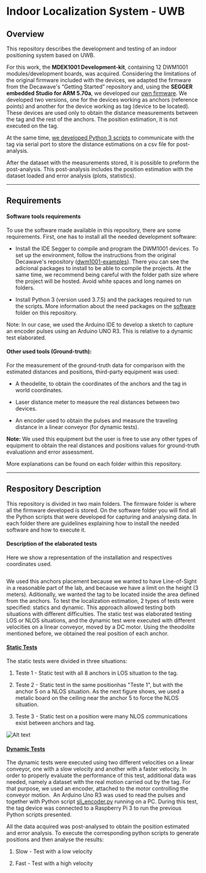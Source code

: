 # Indoor Localization System - UWB

## Overview

This repository describes the development and testing of an indoor positioning system based on UWB.

For this work, the **MDEK1001 Development-kit**, containing 12 DWM1001 modules/development boards, was acquired. Considering the limitations of the original firmware included with the devices, we adapted the firmware from the Decawave's “Getting Started” repository and, using the **SEGGER embedded Studio for ARM 5.70a**, we developed our [own firmware](https://github.com/ipleiria-robotics/indoor_positioning_uwb/tree/main/firmware/). We developed two versions, one for the devices working as anchors (reference points) and another for the device working as tag (device to be located). These devices are used only to obtain the distance measurements between the tag and the rest of the anchors. The position estimation, it is not executed on the tag.

At the same time, [we developed Python 3 scripts](https://github.com/ipleiria-robotics/indoor_positioning_uwb/tree/main/software#-indoor-localization-system---uwb---software-folder) to communicate with the tag via serial port to store the distance estimations on a csv file for post-analysis. 

After the dataset with the measurements stored, it is possible to preform the post-analysis. This post-analysis includes the position estimation with the dataset loaded and error analysis (plots, statistics).

***

## Requirements

#### Software tools requirements

To use the software made available in this repository, there are some requirements. First, one has to install all the needed development software:

- Install the IDE Segger to compile and program the DWM1001 devices. To set up the environment, follow the instructions from the original Decawave's repository ([dwm1001-examples](https://github.com/Decawave/dwm1001-examples)). There you can see the adicional packages to install to be able to compile the projects. At the same time, we recommend being careful with the folder path size where the project will be hosted. Avoid white spaces and long names on folders.

- Install Python 3 (version used 3.7.5) and the packages required to run the scripts. More information about the need packages on the [software](https://github.com/ipleiria-robotics/indoor_positioning_uwb/tree/main/software#-indoor-localization-system---uwb---software-folder) folder on this repository.

Note: In our case, we used the Arduino IDE to develop a sketch to capture an encoder pulses using an Arduino UNO R3. This is relative to a dynamic test elaborated.

#### Other used tools (Ground-truth):

For the measurement of the ground-truth data for comparison with the estimated distances and positions, third-party equipment was used:

- A theodelite, to obtain the coordinates of the anchors and the tag in world coordinates.

- Laser distance meter to measure the real distances between two devices.

- An encoder used to obtain the pulses and measure the traveling distance in a linear conveyor (for dynamic tests).

**Note:** We used this equipment but the user is free to use any other types of equipment to obtain the real distances and positions values for ground-truth evaluationn and error assessment.

More explanations can be found on each folder within this repository.

***

## Respository Description

This repository is divided in two main folders. The firmware folder is where all the firmware developed is stored. On the software folder you will find all the Python scripts that were developed for capturing and analysing data. In each folder there are guidelines explaining how to install the needed software and how to execute it.

#### Description of  the elaborated tests

Here we show a representation of the installation and respectives coordinates used.

<img title="" src="https://github.com/ipleiria-robotics/indoor_positioning_uwb/blob/main/img/sala_info.jpg" alt="">

We used this anchors placement because we wanted to have Line-of-Sight in a reasonable part of the lab, and because we have a limit on the height (3 meters). Aditionally, we wanted the tag to be located inside the area defined from the anchors. To test the localization estimation, 2 types of tests were specified: statics and dynamic. This approach allowed testing both situations with different difficulties. The static test was elaborated testing LOS or NLOS situations, and the dynamic test were executed with different velocities on a linear conveyor, moved by a DC motor. Using the theodolite mentioned before, we obtained the real position of each anchor.

#### [Static Tests](https://github.com/ipleiria-robotics/indoor_positioning_uwb/tree/main/software/static_test)

The static tests were divided in three situations:

1. Teste 1 - Static test with all 8 anchors in LOS situation to the tag.

2. Teste 2 - Static test in the same positionhas "Teste 1", but with the anchor 5 on a NLOS situation. As the next figure shows, we used a metalic board on the ceiling near the anchor 5 to force the NLOS situation.

3. Teste 3 - Static test on a position were many NLOS communications exist between anchors and tag.

<img title="Optional title" src="https://github.com/ipleiria-robotics/indoor_positioning_uwb/blob/main/img/static.png" alt="Alt text">

#### [Dynamic Tests](https://github.com/ipleiria-robotics/indoor_positioning_uwb/tree/main/software/movement_test)

The dynamic tests were executed using two different velocities on a linear conveyor, one with a slow velocity and another with a faster velocity. In order to properly evaluate the performance of this test, additional data was needed, namely a dataset with the real motion carried out by the tag. For that purpose, we used an encoder, attached to the motor controlling the conveyor motion.  An Arduino Uno R3 was used to read the pulses and together with Python script [sli_encoder.py](https://github.com/ipleiria-robotics/indoor_positioning_uwb/tree/main/software/utilities) running on a PC. During this test, the tag device was connected to a Raspberry Pi 3 to run the previous Python scripts presented.

All the data acquired was post-analysed to obtain the position estimated and error analysis. To execute the corresponding python scripts to generate positions and then analyse the results:

1. Slow - Test with a low velocity

2. Fast - Test with a high velocity

<img title="" src="https://github.com/ipleiria-robotics/indoor_positioning_uwb/blob/main/img/movimento1.jpg" alt="">
